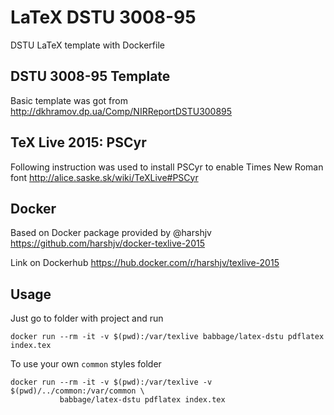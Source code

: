 # LaTeX DSTU 3008-95
DSTU LaTeX template with Dockerfile

## DSTU 3008-95 Template

Basic template was got from
http://dkhramov.dp.ua/Comp/NIRReportDSTU300895


## TeX Live 2015: PSCyr

Following instruction was used to install PSCyr to enable Times New Roman font
http://alice.saske.sk/wiki/TeXLive#PSCyr

## Docker

Based on Docker package provided by @harshjv
https://github.com/harshjv/docker-texlive-2015

Link on Dockerhub
https://hub.docker.com/r/harshjv/texlive-2015

## Usage

Just go to folder with project and run
```
docker run --rm -it -v $(pwd):/var/texlive babbage/latex-dstu pdflatex index.tex
```

To use your own `common` styles folder
```
docker run --rm -it -v $(pwd):/var/texlive -v $(pwd)/../common:/var/common \
           babbage/latex-dstu pdflatex index.tex
```

